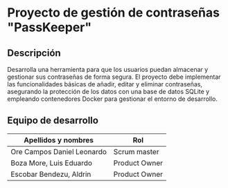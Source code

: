 
# Proyecto de gestión de contraseñas "PassKeeper"
## Descripción
Desarrolla una herramienta para que los usuarios puedan almacenar y gestionar sus contraseñas de forma segura. El proyecto debe implementar las funcionalidades básicas de añadir, editar y eliminar contraseñas, asegurando la protección de los datos con una base de datos SQLite y empleando contenedores Docker para gestionar el entorno de desarrollo.
## Equipo de desarrollo
| Apellidos y nombres | Rol |
|---------------------|-----|
| Ore Campos Daniel Leonardo | Scrum master |
| Boza More, Luis Eduardo | Product Owner |
| Escobar Bendezu, Aldrin | Product Owner |
